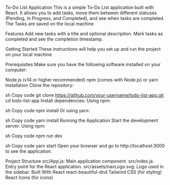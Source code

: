 To-Do List Application
This is a simple To-Do List application built with React. It allows you to add tasks, move them between different statuses (Pending, In Progress, and Completed), and see when tasks are completed. The Tasks are saved on the local machine 

Features
Add new tasks with a title and optional description.
Mark tasks as completed and see the completion timestamp.


Getting Started
These instructions will help you set up and run the project on your local machine.

Prerequisites
Make sure you have the following software installed on your computer:

Node.js (v14 or higher recommended)
npm (comes with Node.js) or yarn
Installation
Clone the repository:

sh
Copy code
git clone https://github.com/your-username/todo-list-app.git
cd todo-list-app
Install dependencies:
Using npm:

sh
Copy code
npm install
Or using yarn:

sh
Copy code
yarn install
Running the Application
Start the development server:
Using npm:

sh
Copy code
npm run dev

sh
Copy code
yarn start
Open your browser and go to http://localhost:3000 to see the application.

Project Structure
src/App.js: Main application component.
src/index.js: Entry point for the React application.
src/assets/navLogo.svg: Logo used in the sidebar.
Built With
React
react-beautiful-dnd
Tailwind CSS (for styling)
React Icons (for icons)

